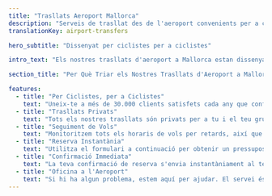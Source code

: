 ```yaml
---
title: "Trasllats Aeroport Mallorca"
description: "Serveis de trasllat des de l'aeroport convenients per a ciclistes a Mallorca"
translationKey: airport-transfers

hero_subtitle: "Dissenyat per ciclistes per a ciclistes"

intro_text: "Els nostres trasllats d'aeroport a Mallorca estan dissenyats per ciclistes per a ciclistes, adaptats a grups de totes les mides. Oferim trasllats privats d'aeroport fiables, eficients i sense estrès porta a porta des de l'aeroport de Palma de Mallorca a totes les zones de Mallorca, disponibles les 24 hores del dia, els 7 dies de la setmana, els 365 dies de l'any a través de la nostra companyia d'autobusos, MALLORCA HOLIDAY TRANSFERS."

section_title: "Per Què Triar els Nostres Trasllats d'Aeroport a Mallorca?"

features:
  - title: "Per Ciclistes, per a Ciclistes"
    text: "Uneix-te a més de 30.000 clients satisfets cada any que confien en nosaltres per als seus trasllats a Mallorca."
  - title: "Trasllats Privats"
    text: "Tots els nostres trasllats són privats per a tu i el teu grup, garantint comoditat i conveniència."
  - title: "Seguiment de Vols"
    text: "Monitoritzem tots els horaris de vols per retards, així que sempre hi som quan arribes."
  - title: "Reserva Instantània"
    text: "Utilitza el formulari a continuació per obtenir un pressupost instantani i reservar el teu trasllat."
  - title: "Confirmació Immediata"
    text: "La teva confirmació de reserva s'envia instantàniament al teu correu electrònic (comprova la carpeta de correu brossa per si de cas!)."
  - title: "Oficina a l'Aeroport"
    text: "Si hi ha algun problema, estem aquí per ajudar. El servei és el primer."
---
```

